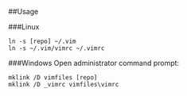 ##Usage

###Linux
```
ln -s [repo] ~/.vim
ln -s ~/.vim/vimrc ~/.vimrc
```

###Windows
Open administrator command prompt:
```
mklink /D vimfiles [repo]
mklink /D _vimrc vimfiles\vimrc
```
